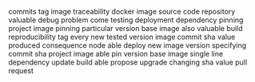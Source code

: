 commits tag image traceability docker image source code repository valuable debug problem come testing deployment dependency pinning project image pinning particular version base image also valuable build reproducibility tag every new tested version image commit sha value produced consequence node able deploy new image version specifying commit sha project image able pin version base image single line dependency update build able propose upgrade changing sha value pull request